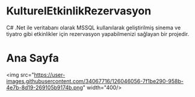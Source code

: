 # KulturelEtkinlikRezervasyon
C# .Net ile veritabanı olarak MSSQL kullanılarak geliştirilmiş sinema ve tiyatro gibi etkinlikler için rezervasyon yapabilmenizi sağlayan bir projedir.

# Ana Sayfa
<img src="https://user-images.githubusercontent.com/34067716/126046056-7f1be290-958b-4e7b-8d19-269105b9174b.png" width="400/> 
